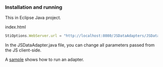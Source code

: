 ### Installation and running
This in Eclipse Java project.

index.html
```js
StiOptions.WebServer.url = "http://localhost:8080/JSDataAdapters/JSDataAdapter/";
```

In the JSDataAdapter.java file, you can change all parameters passed from the JS client-side.

A [sample](https://github.com/stimulsoft/Samples-Dashboards.JS-for-Node.js/tree/master/Starting%20SQL%20adapters%20from%20the%20HTTP%20server) shows how to run an adapter.